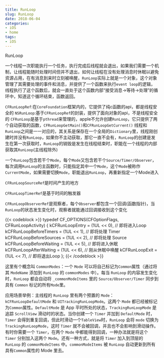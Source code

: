 ```yaml
---
title: RunLoop
slug: RunLoop
date: 2018-06-04
categories:
- iOS
- home
tags:
- iOS
---
```


RunLoop
<!--more-->

一个线程一次职能执行一个任务，执行完成后线程就会退出，如果我们需要一个机制，让线程能随时处理时间但并不退出，如何让线程在没有处理消息时休眠以避免资源占用，在有消息到来时立刻被唤醒，`RunLoop`实际上就是一个对象，这个对象管理了其需要处理的事件和消息，并提供了一个函数来执行`event loop`的逻辑，线程执行了这个函数后，就会一直处于这个函数内部“接受消息->等待->处理”的循环中，知道这个循环结束，函数返回。

`CFRunLoopRef`:在`CoreFoundation`框架内的，它提供了纯c函数的api，都是线程安全的
`NSRunLoop`:基于`CFRunLoopRef`的封装，提供了面向对象的api，不是线程安全的
`CFRunLoop`是基于`pthread`来管理的，apple不允许创建`RunLoop`，它只提供了两个自动获取的函数，`CFRunLoopGetMain()`和`CFRunLoopGetCurrent()`
线程和`RunLoop`之间是一一对应的，其关系是保存在一个全局的`Dictionary`里，线程刚创建时并没有`RunLoop`，如果你不主动获取，那它一直不会有，`RunLoop`的创建是发生在第一次获取时，`RunLoop`的销毁是发生在线程结束时，职能在一个线程的内部获取其`RunLoop`(主线程除外)

一个`RunLoop`包含若干个`Mode`，每个`Mode`又包含若干个`Source/Timer/Observer`，每次调用`RunLoop`的主函数时，只能指定其中一个`Mode`，这个`Mode`被称作`CurrentMode`，如果需要切换`Mode`，职能退出`RunLoop`，再重新指定一个Mode进入

`CFRunLoopSourceRef`是时间产生的地方

`CFRunLoopTimerRef`是基于时间的触发器

`CFRunLoopObserverRef`是观察者，每个`Observer`都包含一个回调(函数指针)，当`RunLoop`的状态发生变化时，观察者就能通过回调接收到这个变化

{{< codeblock >}}
typedef CF_OPTIONS(CFOptionFlags, CFRunLoopActivity) {
    kCFRunLoopEntry         = (1UL << 0), // 即将进入Loop
    kCFRunLoopBeforeTimers  = (1UL << 1), // 即将处理 Timer
    kCFRunLoopBeforeSources = (1UL << 2), // 即将处理 Source
    kCFRunLoopBeforeWaiting = (1UL << 5), // 即将进入休眠
    kCFRunLoopAfterWaiting  = (1UL << 6), // 刚从休眠中唤醒
    kCFRunLoopExit          = (1UL << 7), // 即将退出Loop
};
{{< /codeblock >}}

这里有个概念叫 `CommonModes`：一个 `Mode` 可以将自己标记为`Common`属性（通过将其 `ModeName` 添加到 `RunLoop` 的 `commonModes` 中）。每当 `RunLoop` 的内容发生变化时，`RunLoop` 都会自动将 `_commonModeItems` 里的 `Source/Observer/Timer` 同步到具有 `Common` 标记的所有`Mode`里。

应用场景举例：主线程的 `RunLoop` 里有两个预置的 `Mode`：`kCFRunLoopDefaultMode` 和 `UITrackingRunLoopMode`。这两个 `Mode` 都已经被标记为`Common`属性。`DefaultMode` 是 App 平时所处的状态，`TrackingRunLoopMode` 是追踪 `ScrollView` 滑动时的状态。当你创建一个 `Timer` 并加到 `DefaultMode` 时，`Timer` 会得到重复回调，但此时滑动一个`TableView`时，`RunLoop` 会将 `mode` 切换为 `TrackingRunLoopMode`，这时 `Timer` 就不会被回调，并且也不会影响到滑动操作。
有时你需要一个 `Timer`，在两个 `Mode` 中都能得到回调，一种办法就是将这个 `Timer` 分别加入这两个 `Mode`。还有一种方式，就是将 `Timer` 加入到顶层的 `RunLoop` 的 `commonModeItems` 中。`commonModeItems` 被 `RunLoop` 自动更新到所有具有`Common`属性的 Mode 里去。